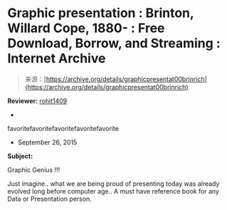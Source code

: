 <!--yml
category: 未分类
date: 2024-05-29 13:19:37
-->

# Graphic presentation : Brinton, Willard Cope, 1880- : Free Download, Borrow, and Streaming : Internet Archive

> 来源：[https://archive.org/details/graphicpresentat00brinrich](https://archive.org/details/graphicpresentat00brinrich)

**Reviewer:** [rohit1409](https://archive.org/details/%40rohit1409)

-

favoritefavoritefavoritefavoritefavorite

- September 26, 2015

**Subject:**

Graphic Genius !!!

Just imagine.. what we are being proud of presenting today was already evolved long before computer age.. A must have reference book for any Data or Presentation person.